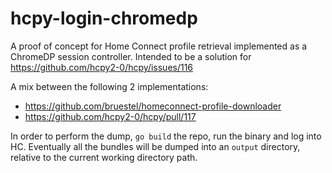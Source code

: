 # hcpy-login-chromedp

A proof of concept for Home Connect profile retrieval implemented as a ChromeDP session controller. Intended to be a solution for https://github.com/hcpy2-0/hcpy/issues/116

A mix between the following 2 implementations:

- https://github.com/bruestel/homeconnect-profile-downloader
- https://github.com/hcpy2-0/hcpy/pull/117

In order to perform the dump, `go build` the repo, run the binary and log into HC.
Eventually all the bundles will be dumped into an `output` directory, relative to
the current working directory path.
